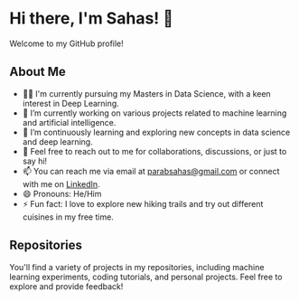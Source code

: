 # Hi there, I'm Sahas! 👋

Welcome to my GitHub profile!

## About Me

- 👨‍💻 I'm currently pursuing my Masters in Data Science, with a keen interest in Deep Learning.
- 🔭 I’m currently working on various projects related to machine learning and artificial intelligence.
- 🌱 I’m continuously learning and exploring new concepts in data science and deep learning.
- 💬 Feel free to reach out to me for collaborations, discussions, or just to say hi!
- 📫 You can reach me via email at [parabsahas@gmail.com](mailto:your.email@example.com) or connect with me on [LinkedIn](https://www.linkedin.com/in/sahas-parab/).
- 😄 Pronouns: He/Him
- ⚡ Fun fact: I love to explore new hiking trails and try out different cuisines in my free time.

## Repositories

You'll find a variety of projects in my repositories, including machine learning experiments, coding tutorials, and personal projects. Feel free to explore and provide feedback!

<!---
sahasCodes/sahasCodes is a ✨ special ✨ repository because its `README.md` (this file) appears on your GitHub profile.
You can click the Preview link to take a look at your changes.
--->

